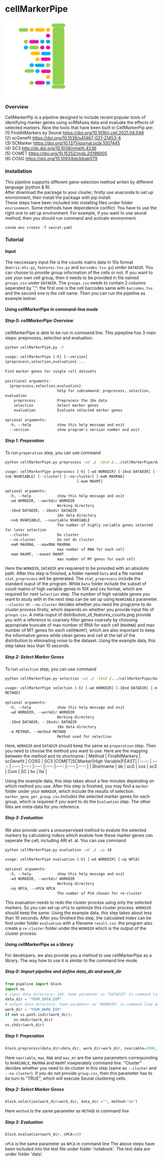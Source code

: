 # cellMarkerPipe

<img src="./cellMarkerPipe.png" width="200" height="250"/>

### Overview
CellMarkerPip is a pipeline designed to include recent popular tools of identifying marker genes using scRNAseq data and evaluate the effects of selected markers. Now the tools that have been built in CellMarkerPip are:  
(1) FindAllMarkers by Seurat https://doi.org/10.1016/j.cell.2021.04.048  
(2) scGenefit https://doi.org/10.1038/s41467-021-21453-4  
(3) SCMarker https://doi.org/10.1371/journal.pcbi.1007445  
(4) SC3 http://dx.doi.org/10.1038/nmeth.4236  
(5) COMET https://doi.org/10.15252/msb.20199005  
(6) COSG https://doi.org/10.1093/bib/bbab579  

### Installation
This pipeline supports different gene-selection method writen by different language (python & R).  
After download the package to your cluster, firstly use anaconda to set up envrionment, then install the package with pip install.  
These steps have been included into installing files under folder `envrionment`. Some methods have dependence conflict. You have to use the right one to set up environment.
For example, if you want to use seurat method, then you should run command and activate environment.
``` shell
conda env create -f seurat.yaml
```

### Tutorial
#### Input
The neccessary input file is the counts matrix data in 10x format (`matrix.mtx.gz`, `features.tsv.gz` and `barcodes.tsv.gz`) under `DATADIR`. You can choose to provide group information of the cells or not. If you want to use your own cell group, then it needs to be provided in file named `groups.csv` under `DATADIR`. The `groups.csv` needs to contain 2 columns seperated by ",": the first one is the cell barcodes same with `barcodes.tsv` and the second one is the cell name. Then you can run the pipeline as example below:

#### Using cellMarkerPipe in command-line mode
##### Step 0: cellMarkerPipe Overview
cellMarkerPipe is able to be run in command line. This pipepline has 3 main steps: preprocess, selection and evaluation. 
``` bash
python cellMarkerPipe.py -h
```
```
usage: cellMarkerPipe [-h] [--version] {preprocess,selection,evaluation} ...

Find marker genes for single cell datasets

positional arguments:
  {preprocess,selection,evaluation}
                        help for subcommand: preprocess, selection, evaluation
    preprocess          Preprocess the 10x data
    selection           Select marker genes
    evaluation          Evaluate selected marker genes

optional arguments:
  -h, --help            show this help message and exit
  --version             show program's version number and exit
```

##### Step 1: Preperation
To run `preperation` step, you can use command
``` bash
python cellMarkerPipe.py preprocess -wd ./ -10xd /.../cellMarkerPipe/data/Zeisel/10x
```
```
usage: cellMarkerPipe preprocess [-h] [-wd WORKDIR] [-10xd DATADIR] [-nvb NVARIABLE] [--cluster] [--no-cluster] [-maR MAXRNA]
                                 [-mam MAXMT]

optional arguments:
  -h, --help            show this help message and exit
  -wd WORKDIR, --workdir WORKDIR
                        Working directory
  -10xd DATADIR, --10xdir DATADIR
                        10x data directory
  -nvb NVARIABLE, --nvariable NVARIABLE
                        The number of highly variable genes selected for later selection
  --cluster             Do cluster
  --no-cluster          Do not do cluster
  -maR MAXRNA, --maxRNA MAXRNA
                        max number of RNA for each cell
  -mam MAXMT, --maxmt MAXMT
                        max number of MT genes for each cell
```

Here the `WORKDIR`, `DATADIR` are requiered to be provided with an absolute path. After this step is finished, a folder named `Data` and a file named `stat_preprocess` will be generated. The `stat_preprocess` include the standard ouput of the program. While `Data` folder include the subset of count matrix of high variable genes in 10X and csv format, which are required for next `Selection` step. The number of high variable genes you want to study with in the next step can be set up using `NVARIABLE` parameter. `--cluster` or `--no-cluster` decides whether you need the programe to do cluster process firstly, which depends on whether you provide input file of `groups.csv`.  A meta-ouput of distribution_of_features_counts.png provide you with a reference to coarsely filter genes coarsely by choosing appropriate truncate of max number of RNA for each cell (`MAXRNA`) and max number of MT genes for each cell(`MAXMT`), which are also important to keep the informative genes while clean genes and cell at the tail of the distribution to eliminating noise to the dataset. Using the example data, this step takes less than 10 seconds. 
##### Step 2: Select Marker Genes
To run `selection` step, you can use command
``` bash
python cellMarkerPipe.py selection -wd ./ -10xd /.../cellMarkerPipe/data/Zeisel/10x -m de
```
```
usage: cellMarkerPipe selection [-h] [-wd WORKDIR] [-10xd DATADIR] [-m METHOD]

optional arguments:
  -h, --help            show this help message and exit
  -wd WORKDIR, --workdir WORKDIR
                        Working directory
  -10xd DATADIR, --10xdir DATADIR
                        10x data directory
  -m METHOD, --method METHOD
                        Method used for selection

```
Here, `WORKDIR` and `DATADIR` should keep the same as `preperation` step. Then you need to choose the method you want to use. Here are the mapping between the method and its shortname:
| Method | FindAllMarkers    | scGenefit    | COSG | SC3 |COMET|SCMarker|High Variable|FEAST|
| :---:   | :---: | :---: |:---: |:---: |:---: |:---: |:---: |:---: |
| Shortname | de   | scG   | cos | sc3 | Com | SC | hv | fst | 

Using the example data, this step takes about a few minutes depending on which method you use. After this step is finished, you may find a `marker` folder under your `WORKDIR`, which include the results of selection. `marker_gene_per_group.csv` includes the selected marker genes for each group, which is required if you want to do the `Evaluation` step. The other files are meta-data for you reference.
##### Step 3: Evaluation
We also provide users a unsurpervised method to evalute the selected markers by calculating indexs which evalute how these marker genes can seperate the cell, including ARI et. al. You can use command
```bash
python cellMarkerPipe.py evaluation -wd ./ -np 10
```
```
usage: cellMarkerPipe evaluation [-h] [-wd WORKDIR] [-np NPCA]

optional arguments:
  -h, --help            show this help message and exit
  -wd WORKDIR, --workdir WORKDIR
                        Working directory
  -np NPCA, --nPCA NPCA
                        The number of PCA chosen for re-cluster
```
This evaluation needs to redo the cluster process using only the selected markers. So you can set up `nPCA` to optimize this cluster process. `WORKDIR` should keep the same.  Using the example data, this step takes about less than 10 seconds. After you finished this step, the calculated index can be find under folder `evaluation` with a filename `result.csv`. the program also create a `re-cluster` folder under the `WORKDIR` which is the output of the cluster process.
#### Using cellMarkerPipe as a library
For developers, we also provide you a method to use cellMarkerPipe as a library. The way how to use it is similar to the command line mode.

##### Step 0: Import pipeline and define data_dir and work_dir
``` python
from pipeline import block
import os
# input data directory: 10X. Same parameter as "DATADIR" in command line mode
data_dir = "YOUR_DATA_DIR"
# output data directory. Same parameter as "WORKDIR" in command line mode
work_dir = "YOUR_WORK_DIR"
if not os.path.isdir(work_dir):
    os.mkdir(work_dir)
os.chdir(work_dir)
```
##### Step 1: Preperation
``` python
block.preprocess(data_dir=data_dir, work_dir=work_dir, nvariable=2000, Cluster=False, max_RNA = 2500, max_mt = 5)
```
Here `navriable`, `max_RNA` and `max_mt` are the same parameters corresponding to `NVARIABLE`, `MAXRNA` and `MAXMT` inseperately  command line. "Cluster" decides whether you need to do cluster in this step (same as `--cluster` and `--no-cluster`). If you do not provide `group.csv`, then this parameter has to be turn to "TRUE", which will execute Seurat clustering cells. 

##### Step 2: Select Marker Genes
``` python
block.selection(work_dir=work_dir, data_dir ="", method="de")
```
Here `method` is the same parameter as `METHOD` in command line 
##### Step 3: Evaluation
``` python
block.evaluation(work_dir, nPCA=10)
```
`nPCA` is the same parameter as `NPCA` in command line
The above steps have been included into the test file under folder 'notebook'. The test data are under folder 'data'.
